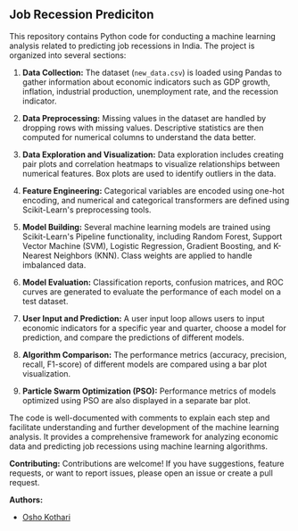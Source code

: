 
## Job Recession Prediciton

This repository contains Python code for conducting a machine learning analysis related to predicting job recessions in India. The project is organized into several sections:

1. **Data Collection:** The dataset (`new_data.csv`) is loaded using Pandas to gather information about economic indicators such as GDP growth, inflation, industrial production, unemployment rate, and the recession indicator.

2. **Data Preprocessing:** Missing values in the dataset are handled by dropping rows with missing values. Descriptive statistics are then computed for numerical columns to understand the data better.

3. **Data Exploration and Visualization:** Data exploration includes creating pair plots and correlation heatmaps to visualize relationships between numerical features. Box plots are used to identify outliers in the data.

4. **Feature Engineering:** Categorical variables are encoded using one-hot encoding, and numerical and categorical transformers are defined using Scikit-Learn's preprocessing tools.

5. **Model Building:** Several machine learning models are trained using Scikit-Learn's Pipeline functionality, including Random Forest, Support Vector Machine (SVM), Logistic Regression, Gradient Boosting, and K-Nearest Neighbors (KNN). Class weights are applied to handle imbalanced data.

6. **Model Evaluation:** Classification reports, confusion matrices, and ROC curves are generated to evaluate the performance of each model on a test dataset.

7. **User Input and Prediction:** A user input loop allows users to input economic indicators for a specific year and quarter, choose a model for prediction, and compare the predictions of different models.

8. **Algorithm Comparison:** The performance metrics (accuracy, precision, recall, F1-score) of different models are compared using a bar plot visualization.

9. **Particle Swarm Optimization (PSO):** Performance metrics of models optimized using PSO are also displayed in a separate bar plot.

The code is well-documented with comments to explain each step and facilitate understanding and further development of the machine learning analysis. It provides a comprehensive framework for analyzing economic data and predicting job recessions using machine learning algorithms.

**Contributing:**
Contributions are welcome! If you have suggestions, feature requests, or want to report issues, please open an issue or create a pull request.

**Authors:**
- [Osho Kothari](https://github.com/OshoKothari)
